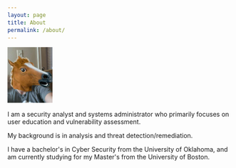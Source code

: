 ```yaml
---
layout: page
title: About
permalink: /about/
---
```


<img src="https://raw.githubusercontent.com/ognalysis/ognalysis.github.io/main/_images/filephoto.jpg" style='width: 20%; height: 20%;'>

I am a security analyst and systems administrator who primarily focuses on user education and vulnerability assessment.

My background is in analysis and threat detection/remediation.

I have a bachelor's in Cyber Security from the University of Oklahoma, and am currently studying for my Master's from the University of Boston.
